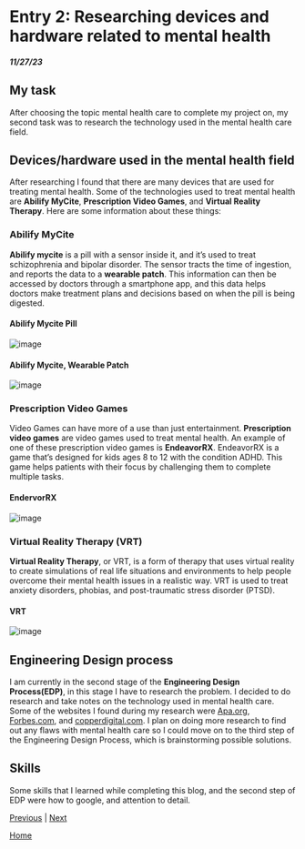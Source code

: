 # Entry 2: Researching devices and hardware related to mental health
##### 11/27/23

## My task
After choosing the topic mental health care to complete my project on, my second task was to research the technology used in the mental health care field.

## Devices/hardware used in the mental health field

After researching I found that there are many devices that are used for treating mental health. Some of the technologies used to treat mental health are **Abilify MyCite**, **Prescription Video Games**, and **Virtual Reality Therapy**. Here are some information about these things:

### Abilify MyCite
**Abilify mycite** is a pill with a sensor inside it, and it’s used to treat schizophrenia and bipolar disorder. The sensor tracts the time of ingestion, and reports the data to a **wearable patch**. This information can then be accessed by doctors through a smartphone app, and this data helps doctors make treatment plans and decisions based on when the pill is being digested.

#### Abilify Mycite Pill
![image](https://github.com/kosall5220/sep10-freedom-project/assets/146866846/18d91fd0-542c-481b-87ec-99e44b410d3a)


#### Abilify Mycite, Wearable Patch
![image](https://github.com/kosall5220/sep10-freedom-project/assets/146866846/3470c357-30da-4229-b411-ada597cc46e3)



### Prescription Video Games
Video Games can have more of a use than just entertainment. **Prescription video games** are video games used to treat mental health. An example of one of these prescription video games is **EndeavorRX**. EndeavorRX is a game that’s designed for kids ages 8 to 12 with the condition ADHD. This game helps patients with their focus by challenging them to complete multiple tasks. 

#### EndervorRX
![image](https://github.com/kosall5220/sep10-freedom-project/assets/146866846/a3374b5e-d178-458c-8b4a-428d2eef1b24)

### Virtual Reality Therapy (VRT)
**Virtual Reality Therapy**, or VRT, is a form of therapy that uses virtual reality to create simulations of real life situations and environments to help people overcome their mental health issues in a realistic way. VRT is used to treat anxiety disorders, phobias, and post-traumatic stress disorder (PTSD).

#### VRT
![image](https://github.com/kosall5220/sep10-freedom-project/assets/146866846/a2c602ad-acab-4a8f-a353-985e1ad6aae4)

## Engineering Design process
I am currently in the second stage of the **Engineering Design Process(EDP)**, in this stage I have to research the problem. I decided to do research and take notes on the technology used in mental health care. Some of the websites I found during my research were [Apa.org](https://www.apa.org/members/content/wearable-technology), [Forbes.com](https://www.forbes.com/sites/forbestechcouncil/2020/11/25/five-tech-innovations-that-changed-mental-health-in-2020/?sh=27e60d831e9c), and [copperdigital.com](https://copperdigital.com/blog/top-5-mental-health-tech-and-innovations-in-2022/). I plan on doing more research to find out any flaws with mental health care so I could move on to the third step of the Engineering Design Process, which is brainstorming possible solutions.

## Skills
Some skills that I learned while completing this blog, and the second step of EDP were how to google, and attention to detail.


[Previous](entry01.md) | [Next](entry03.md)

[Home](../README.md)
